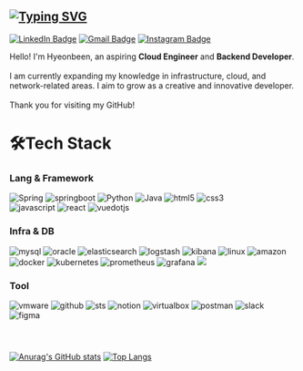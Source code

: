 [![Typing SVG](https://readme-typing-svg.demolab.com?font=Fira+Code&duration=3000&pause=200&color=1DC32D&multiline=true&repeat=false&width=435&lines=Hi;I'm+Been+:D)](https://git.io/typing-svg)
---
[![LinkedIn Badge](https://img.shields.io/badge/LinkedIn-0A66C2?style=flat-square&logo=LinkedIn&logoColor=white&link=https://www.linkedin.com/in/ryuchaehyun)](https://www.linkedin.com/in/ryuchaehyun)
[![Gmail Badge](https://img.shields.io/badge/Gmail-d14836?style=flat-square&logo=Gmail&logoColor=white&link=mailto:hyeonbeen980804@gmail.com)](mailto:hyeonbeen980804@gmail.com)
[![Instagram Badge](https://img.shields.io/badge/Instagram-E4405F?style=flat-square&logo=Instagram&logoColor=white&link=https://www.instagram.com/hy25n_bin)](https://www.instagram.com/hy25n_bin)

Hello! I'm Hyeonbeen, an aspiring **Cloud Engineer** and **Backend Developer**. 
<br>
<br>
I am currently expanding my knowledge in infrastructure, cloud, and network-related areas. I aim to grow as a creative and innovative developer.
<br>
<br>
Thank you for visiting my GitHub!

# 🛠️Tech Stack
### Lang & Framework
<div>
    <img alt="Spring" src ="https://img.shields.io/badge/Spring-6DB33F.svg?&style=for-the-badge&logo=Spring&logoColor=white"/>
    <img alt="springboot" src ="https://img.shields.io/badge/springboot-6DB33F.svg?&style=for-the-badge&logo=springboot&logoColor=white"/>
    <img alt="Python" src ="https://img.shields.io/badge/Python-3776AB.svg?&style=for-the-badge&logo=Python&logoColor=white"/>
    <img alt="Java" src ="https://img.shields.io/badge/Java-1E8CBE.svg?&style=for-the-badge&logo=Java&logoColor=white"/>
    <img alt="html5" src ="https://img.shields.io/badge/html5-E34F26.svg?&style=for-the-badge&logo=html5&logoColor=white"/>
    <img alt="css3" src ="https://img.shields.io/badge/css3-1572B6.svg?&style=for-the-badge&logo=css3&logoColor=white"/>
    <br>
    <img alt="javascript" src ="https://img.shields.io/badge/javascript-F7DF1E.svg?&style=for-the-badge&logo=javascript&logoColor=white"/>
    <img alt="react" src ="https://img.shields.io/badge/react-61DAFB.svg?&style=for-the-badge&logo=react&logoColor=white"/>
    <img alt="vuedotjs" src ="https://img.shields.io/badge/vue.js-4FC08D.svg?&style=for-the-badge&logo=vuedotjs&logoColor=white"/>
</div>

### Infra & DB
<div>
    <img alt="mysql" src ="https://img.shields.io/badge/mysql-4479A1.svg?&style=for-the-badge&logo=mysql&logoColor=white"/>
    <img alt="oracle" src ="https://img.shields.io/badge/oracle-F80000.svg?&style=for-the-badge&logo=oracle&logoColor=white"/>
    <img alt="elasticsearch" src ="https://img.shields.io/badge/elasticsearch-005571.svg?&style=for-the-badge&logo=elasticsearch&logoColor=white"/> 
    <img alt="logstash" src ="https://img.shields.io/badge/logstash-005571.svg?&style=for-the-badge&logo=logstash&logoColor=white"/> 
    <img alt="kibana" src ="https://img.shields.io/badge/kibana-005571.svg?&style=for-the-badge&logo=kibana&logoColor=white"/> 
    <img alt="linux" src ="https://img.shields.io/badge/linux-FCC624.svg?&style=for-the-badge&logo=linux&logoColor=white"/> 
    <img alt="amazon" src ="https://img.shields.io/badge/aws-FF9900.svg?&style=for-the-badge&logo=amazon&logoColor=white"/>
    <br>
    <img alt="docker" src ="https://img.shields.io/badge/docker-2496ED.svg?&style=for-the-badge&logo=docker&logoColor=white"/> 
    <img alt="kubernetes" src ="https://img.shields.io/badge/kubernetes-326CE5.svg?&style=for-the-badge&logo=kubernetes&logoColor=white"/>
    <img alt="prometheus" src ="https://img.shields.io/badge/prometheus-E6522C.svg?&style=for-the-badge&logo=prometheus&logoColor=white"/> 
    <img alt="grafana" src ="https://img.shields.io/badge/grafana-F46800.svg?&style=for-the-badge&logo=grafana&logoColor=white"/> 
    <img src="https://img.shields.io/badge/terraform-844FBA?style=for-the-badge&logo=terraform&logoColor=white">
</div>

### Tool
<div>
    <img alt="vmware" src="https://img.shields.io/badge/vmware-607078.svg?&style=for-the-badge&logo=vmware&logoColor=white"/> 
    <img alt="github" src ="https://img.shields.io/badge/github-181717.svg?&style=for-the-badge&logo=github&logoColor=white"/>
    <img alt="sts" src ="https://img.shields.io/badge/sts-6DB33F.svg?&style=for-the-badge&logo=spring&logoColor=white"/>
    <img alt="notion" src ="https://img.shields.io/badge/notion-000000.svg?&style=for-the-badge&logo=notion&logoColor=white"/>
    <img alt="virtualbox" src ="https://img.shields.io/badge/virtualbox-183A61.svg?&style=for-the-badge&logo=virtualbox&logoColor=white"/> 
    <img alt="postman" src ="https://img.shields.io/badge/postman-FF6C37.svg?&style=for-the-badge&logo=postman&logoColor=white"/> 
    <img alt="slack" src ="https://img.shields.io/badge/slack-4A154B.svg?&style=for-the-badge&logo=slack&logoColor=white"/> 
    <br>
    <img alt="figma" src ="https://img.shields.io/badge/figma-F24E1E.svg?&style=for-the-badge&logo=figma&logoColor=white"/>
</div>

<br>

# 
[![Anurag's GitHub stats](https://github-readme-stats.vercel.app/api?username=been980804)](https://github.com/anuraghazra/github-readme-stats)
[![Top Langs](https://github-readme-stats.vercel.app/api/top-langs/?username=been980804)](https://github.com/anuraghazra/github-readme-stats)


